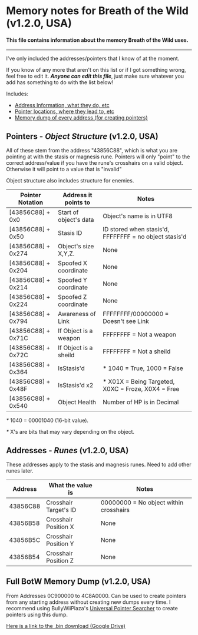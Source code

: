 # Memory notes for Breath of the Wild (v1.2.0, USA)

#### This file contains information about the memory Breath of the Wild uses.
---

I've only included the addresses/pointers that I know of at the moment.

If you know of any more that aren't on this list or if I got something wrong, feel free to edit it.
_**Anyone can edit this file**_, just make sure whatever you add has something to do with the list below!

Includes:

* [Address Information, what they do, etc](#addresses---runes-v120-usa)
* [Pointer locations, where they lead to, etc](#pointers---object-structure-v120-usa)
* [Memory dump of every address (for creating pointers)](#full-botw-memory-dump-v120-usa)

## Pointers - _Object Structure_ (v1.2.0, USA)
All of these stem from the address "43856C88", which is what you are pointing at with the stasis or magnesis rune. 
Pointers will only "point" to the correct address/value if you have the rune's crosshairs on a valid object. Otherwise
it will point to a value that is "invalid"

Object structure also includes structure for enemies.

|  Pointer Notation  | Address it points to |          Notes
|--------------------|----------------------|-------------------------
|[43856C88] + 0x0    |Start of object's data|Object's name is in UTF8
|[43856C88] + 0x50   |Stasis ID             |ID stored when stasis'd, FFFFFFFF = no object stasis'd
|[43856C88] + 0x274  |Object's size X,Y,Z.  |None
|[43856C88] + 0x204  |Spoofed X coordinate  |None
|[43856C88] + 0x214  |Spoofed Y coordinate  |None
|[43856C88] + 0x224  |Spoofed Z coordinate  |None
|[43856C88] + 0x794  |Awareness of Link     |FFFFFFFF/00000000 = Doesn't see Link
|[43856C88] + 0x71C  |If Object is a weapon |FFFFFFFF = Not a weapon
|[43856C88] + 0x72C  |If Object is a sheild |FFFFFFFF = Not a sheild
|[43856C88] + 0x364  |IsStasis'd            |* 1040 = True, 1000 = False
|[43856C88] + 0x48F  |IsStasis'd x2         |* X01X = Being Targeted, X0XC = Froze, X0X4 = Free
|[43856C88] + 0x540  |Object Health         |Number of HP is in Decimal

_*_ 1040 = 00001040 (16-bit value).

_*_ X's are bits that may vary depending on the object.

## Addresses - _Runes_ (v1.2.0, USA)
These addresses apply to the stasis and magnesis runes. Need to add other runes later.

|Address |  What the value is  |   Notes
|--------|---------------------|----------
|43856C88|Crosshair Target's ID|00000000 = No object within crosshairs
|43856B58|Crosshair Position X |None
|43856B5C|Crosshair Position Y |None
|43856B54|Crosshair Position Z |None

## Full BotW Memory Dump (v1.2.0, USA)
From Addresses 0C900000 to 4C8A0000. Can be used to create pointers from any starting address without creating new dumps every time.
I recommend using BullyWiiPlaza's [Universal Pointer Searcher](https://github.com/BullyWiiPlaza/Universal-Pointer-Searcher) to create pointers using this dump.

[Here is a link to the .bin download (Google Drive)](https://drive.google.com/file/d/0B_zcN8fQAOWxdUhxR25lTnlqZUU/)
